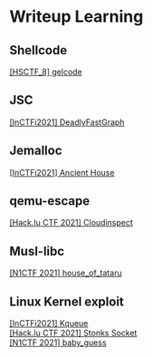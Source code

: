 # Writeup Learning
## Shellcode
[[HSCTF_8] gelcode](https://github.com/mito753/CTF/tree/main/2021/HSCTF_8/Pwn_gelcode)   
## JSC
[[InCTFi2021] DeadlyFastGraph](https://blog.bi0s.in/2021/08/15/Pwn/InCTFi21-DeadlyFastGraph/)  
## Jemalloc
[[InCTFi2021] Ancient House](https://blog.bi0s.in/2021/08/15/Pwn/InCTFi21-AncientHouse/)  
## qemu-escape
[[Hack.lu CTF 2021] Cloudinspect](https://ctftime.org/task/17842)  
## Musl-libc
[[N1CTF 2021] house_of_tataru](https://ctftime.org/task/18079)  
## Linux Kernel exploit
[[InCTFi2021] Kqueue](https://blog.bi0s.in/2021/08/17/Pwn/InCTFi21-Kqueue/)  
[[Hack.lu CTF 2021] Stonks Socket](https://ctftime.org/task/17848)  
[[N1CTF 2021] baby_guess](https://ctftime.org/task/18080)
